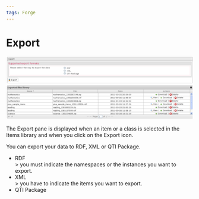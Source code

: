```yaml
---
tags: Forge
---
```


Export
======

![](resources/items-export.png)

The Export pane is displayed when an item or a class is selected in the Items library and when you click on the Export icon.

You can export your data to RDF, XML or QTI Package.

-   RDF\
    \> you must indicate the namespaces or the instances you want to export.
-   XML\
    \> you have to indicate the items you want to export.
-   QTI Package

